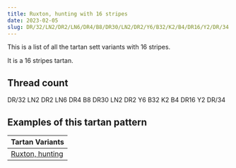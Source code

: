 ```yaml
---
title: Ruxton, hunting with 16 stripes
date: 2023-02-05
slug: DR/32/LN2/DR2/LN6/DR4/B8/DR30/LN2/DR2/Y6/B32/K2/B4/DR16/Y2/DR/34
---
```

This is a list of all the tartan sett variants with 16 stripes.

It is a 16 stripes tartan.


## Thread count
DR/32 LN2 DR2 LN6 DR4 B8 DR30 LN2 DR2 Y6 B32 K2 B4 DR16 Y2 DR/34

## Examples of this tartan pattern

| Tartan Variants |
|---------------|
| [Ruxton, hunting](/variants/dr/32/ln2/dr2/ln6/dr4/b8/dr30/ln2/dr2/y6/b32/k2/b4/dr16/y2/dr/34-b304080-dr802040-k000000-lne0e0e0-yf0c000)||
